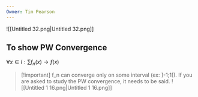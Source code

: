 ```yaml
---
Owner: Tim Pearson
---
```

![[Untitled 32.png|Untitled 32.png]]
## To show PW Convergence
$\forall x \in I : \sum{f_n(x)} \rightarrow f(x)$

> [!important] f_n can converge only on some interval (ex: ]-1;1[). If you are asked to study the PW convergence, it needs to be said.
![[Untitled 1 16.png|Untitled 1 16.png]]